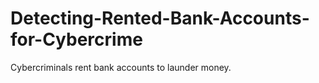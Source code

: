 # Detecting-Rented-Bank-Accounts-for-Cybercrime
Cybercriminals rent bank accounts to launder money.
